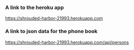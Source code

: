 ### A link to the heroku app

https://shrouded-harbor-21993.herokuapp.com

### A link to json data for the phone book

https://shrouded-harbor-21993.herokuapp.com/api/persons
